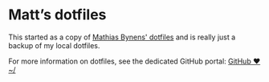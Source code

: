 # Matt’s dotfiles

This started as a copy of [Mathias Bynens' dotfiles](https://github.com/mathiasbynens/dotfiles) and is really just a backup of my local dotfiles.

For more information on dotfiles, see the dedicated GitHub portal: [GitHub ❤ ~/](http://dotfiles.github.com/)